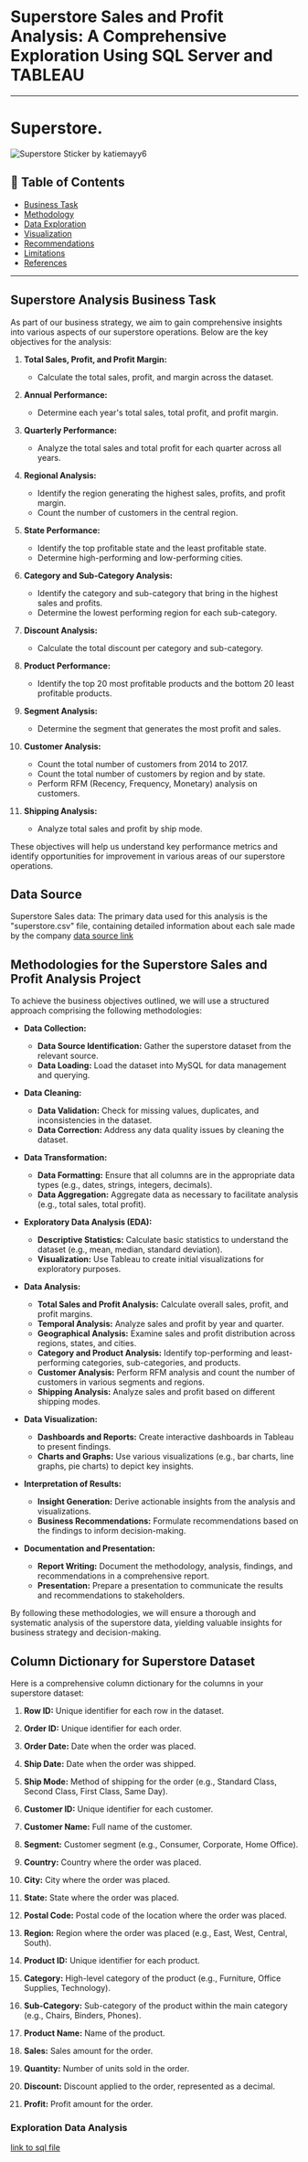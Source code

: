 # Superstore Sales and Profit Analysis: A Comprehensive Exploration Using SQL Server and TABLEAU
***
# Superstore.
![Superstore Sticker by katiemayy6](https://github.com/user-attachments/assets/eacfc52c-9001-409d-9357-e91a9e5c78b7)



## 🧾 Table of Contents
- [Business Task](#business-task)
- [Methodology](#methodology)
- [Data Exploration](#data-exploration)
- [Visualization](#visualization)
- [Recommendations](#recommendations)
- [Limitations](#limitations)
- [References](#references)
***


##  Superstore Analysis Business Task

As part of our business strategy, we aim to gain comprehensive insights into various aspects of our superstore operations. Below are the key objectives for the analysis:

1. **Total Sales, Profit, and Profit Margin:**
   - Calculate the total sales, profit, and margin across the dataset.

2. **Annual Performance:**
   - Determine each year's total sales, total profit, and profit margin.

3. **Quarterly Performance:**
   - Analyze the total sales and total profit for each quarter across all years.

4. **Regional Analysis:**
   - Identify the region generating the highest sales, profits, and profit margin.
   - Count the number of customers in the central region.

5. **State Performance:**
   - Identify the top profitable state and the least profitable state.
   - Determine high-performing and low-performing cities.

6. **Category and Sub-Category Analysis:**
   - Identify the category and sub-category that bring in the highest sales and profits.
   - Determine the lowest performing region for each sub-category.

7. **Discount Analysis:**
   - Calculate the total discount per category and sub-category.

8. **Product Performance:**
   - Identify the top 20 most profitable products and the bottom 20 least profitable products.

9. **Segment Analysis:**
   - Determine the segment that generates the most profit and sales.

10. **Customer Analysis:**
    - Count the total number of customers from 2014 to 2017.
    - Count the total number of customers by region and by state.
    - Perform RFM (Recency, Frequency, Monetary) analysis on customers.

11. **Shipping Analysis:**
    - Analyze total sales and profit by ship mode.

These objectives will help us understand key performance metrics and identify opportunities for improvement in various areas of our superstore operations.

## Data Source
Superstore Sales data: The primary data used for this analysis is the "superstore.csv" file, containing detailed information about each sale made by the company
[data source link](https://github.com/grandady/superstore/blob/main/Sample%20-%20Superstore.csv)


## Methodologies for the Superstore Sales and Profit Analysis Project

To achieve the business objectives outlined, we will use a structured approach comprising the following methodologies:

-  **Data Collection:**
   - **Data Source Identification:** Gather the superstore dataset from the relevant source.
   - **Data Loading:** Load the dataset into MySQL for data management and querying.

-  **Data Cleaning:**
   - **Data Validation:** Check for missing values, duplicates, and inconsistencies in the dataset.
   - **Data Correction:** Address any data quality issues by cleaning the dataset.

-  **Data Transformation:**
   - **Data Formatting:** Ensure that all columns are in the appropriate data types (e.g., dates, strings, integers, decimals).
   - **Data Aggregation:** Aggregate data as necessary to facilitate analysis (e.g., total sales, total profit).

-  **Exploratory Data Analysis (EDA):**
   - **Descriptive Statistics:** Calculate basic statistics to understand the dataset (e.g., mean, median, standard deviation).
   - **Visualization:** Use Tableau to create initial visualizations for exploratory purposes.

-  **Data Analysis:**
   - **Total Sales and Profit Analysis:** Calculate overall sales, profit, and profit margins.
   - **Temporal Analysis:** Analyze sales and profit by year and quarter.
   - **Geographical Analysis:** Examine sales and profit distribution across regions, states, and cities.
   - **Category and Product Analysis:** Identify top-performing and least-performing categories, sub-categories, and products.
   - **Customer Analysis:** Perform RFM analysis and count the number of customers in various segments and regions.
   - **Shipping Analysis:** Analyze sales and profit based on different shipping modes.

-  **Data Visualization:**
   - **Dashboards and Reports:** Create interactive dashboards in Tableau to present findings.
   - **Charts and Graphs:** Use various visualizations (e.g., bar charts, line graphs, pie charts) to depict key insights.

-  **Interpretation of Results:**
   - **Insight Generation:** Derive actionable insights from the analysis and visualizations.
   - **Business Recommendations:** Formulate recommendations based on the findings to inform decision-making.

-  **Documentation and Presentation:**
   - **Report Writing:** Document the methodology, analysis, findings, and recommendations in a comprehensive report.
   - **Presentation:** Prepare a presentation to communicate the results and recommendations to stakeholders.

By following these methodologies, we will ensure a thorough and systematic analysis of the superstore data, yielding valuable insights for business strategy and decision-making. 

## Column Dictionary for Superstore Dataset

Here is a comprehensive column dictionary for the columns in your superstore dataset:

1. **Row ID:**  Unique identifier for each row in the dataset.

2. **Order ID:**  Unique identifier for each order.

3. **Order Date:** Date when the order was placed.

4. **Ship Date:** Date when the order was shipped.

5. **Ship Mode:** Method of shipping for the order (e.g., Standard Class, Second Class, First Class, Same Day).

6. **Customer ID:** Unique identifier for each customer.

7. **Customer Name:** Full name of the customer.

8. **Segment:** Customer segment (e.g., Consumer, Corporate, Home Office).

9. **Country:** Country where the order was placed.

10. **City:** City where the order was placed.

11. **State:** State where the order was placed.

12. **Postal Code:** Postal code of the location where the order was placed.

13. **Region:** Region where the order was placed (e.g., East, West, Central, South).

14. **Product ID:**  Unique identifier for each product.

15. **Category:** High-level category of the product (e.g., Furniture, Office Supplies, Technology).

16. **Sub-Category:** Sub-category of the product within the main category (e.g., Chairs, Binders, Phones).

17. **Product Name:** Name of the product.

18. **Sales:**  Sales amount for the order.

19. **Quantity:**  Number of units sold in the order.

20. **Discount:** Discount applied to the order, represented as a decimal.

21. **Profit:** Profit amount for the order.


### Exploration Data Analysis

[link to sql file]()
